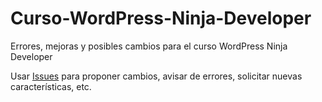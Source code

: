# Curso-WordPress-Ninja-Developer
Errores, mejoras y posibles cambios para el curso WordPress Ninja Developer

Usar [Issues](https://github.com/CarlosLongarela/Curso-WordPress-Ninja-Developer/issues) para proponer cambios, avisar de errores, solicitar nuevas características, etc.
